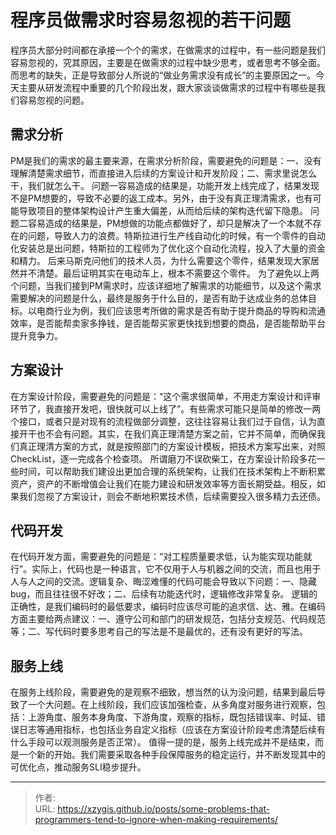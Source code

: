 # 程序员做需求时容易忽视的若干问题


程序员大部分时间都在承接一个个的需求，在做需求的过程中，有一些问题是我们容易忽视的，究其原因，主要是在做需求的过程中缺少思考，或者思考不够全面。而思考的缺失，正是导致部分人所说的“做业务需求没有成长”的主要原因之一。今天主要从研发流程中重要的几个阶段出发，跟大家谈谈做需求的过程中有哪些是我们容易忽视的问题。

## 需求分析
PM是我们的需求的最主要来源，在需求分析阶段，需要避免的问题是：一、没有理解清楚需求细节，而直接进入后续的方案设计和开发阶段；二、需求里说怎么干，我们就怎么干。
问题一容易造成的结果是，功能开发上线完成了，结果发现不是PM想要的，导致不必要的返工成本。另外，由于没有真正理清需求，也有可能导致项目的整体架构设计产生重大偏差，从而给后续的架构迭代留下隐患。
问题二容易造成的结果是，PM想做的功能点都做好了，却只是解决了一个本就不存在的问题，导致人力的浪费。特斯拉进行生产线自动化的时候，有一个零件的自动化安装总是出问题，特斯拉的工程师为了优化这个自动化流程，投入了大量的资金和精力。 后来马斯克问他们的技术人员，为什么需要这个零件，结果发现大家居然并不清楚。最后证明其实在电动车上，根本不需要这个零件。
为了避免以上两个问题，当我们接到PM需求时，应该详细地了解需求的功能细节，以及这个需求需要解决的问题是什么，最终是服务于什么目的，是否有助于达成业务的总体目标。以电商行业为例，我们应该思考所做的需求是否有助于提升商品的导购和流通效率，是否能帮卖家多挣钱，是否能帮买家更快找到想要的商品，是否能帮助平台提升竞争力。

## 方案设计
在方案设计阶段，需要避免的问题是：“这个需求很简单，不用走方案设计和评审环节了，我直接开发吧，很快就可以上线了”。有些需求可能只是简单的修改一两个接口，或者只是对现有的流程做部分调整，这往往容易让我们过于自信，认为直接开干也不会有问题。其实，在我们真正理清楚方案之前，它并不简单，而确保我们真正理清方案的方式，就是按照部门的方案设计模板，把技术方案写出来，对照CheckList，逐一完成各个检查项。
所谓磨刀不误砍柴工，在方案设计阶段多花一些时间，可以帮助我们建设出更加合理的系统架构，让我们在技术架构上不断积累资产，资产的不断增值会让我们在能力建设和研发效率等方面长期受益。相反，如果我们忽视了方案设计，则会不断地积累技术债，后续需要投入很多精力去还债。

## 代码开发
在代码开发方面，需要避免的问题是：“对工程质量要求低，认为能实现功能就行”。实际上，代码也是一种语言，它不仅用于人与机器之间的交流，而且也用于人与人之间的交流。逻辑复杂、晦涩难懂的代码可能会导致以下问题：一、隐藏bug，而且往往很不好改；二、后续有功能迭代时，逻辑修改非常复杂。
逻辑的正确性，是我们编码时的最低要求，编码时应该尽可能的追求信、达、雅。在编码方面主要给两点建议：一、遵守公司和部门的研发规范，包括分支规范、代码规范等；二、写代码时要多思考自己的写法是不是最优的，还有没有更好的写法。

## 服务上线
在服务上线阶段，需要避免的是观察不细致，想当然的认为没问题，结果到最后导致了一个大问题。在上线阶段，我们应该加强检查，从多角度对服务进行观察，包括：上游角度、服务本身角度、下游角度，观察的指标，既包括错误率、时延、错误日志等通用指标，也包括业务自定义指标（应该在方案设计阶段考虑清楚后续有什么手段可以观测服务是否正常）。
值得一提的是，服务上线完成并不是结束，而是一个新的开始。我们需要采取各种手段保障服务的稳定运行，并不断发现其中的可优化点，推动服务SLI稳步提升。


---

> 作者:   
> URL: https://xzygis.github.io/posts/some-problems-that-programmers-tend-to-ignore-when-making-requirements/  

